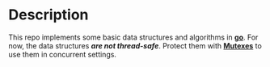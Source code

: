 # Description

This repo implements some basic data structures and algorithms in [**go**](https://golang.org/). For now, the data structures _**are not thread-safe**_. Protect them with [**Mutexes**](https://golang.org/pkg/sync/#Mutex) to use them in concurrent settings.